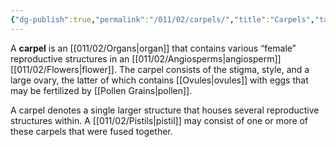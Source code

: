 ```yaml
---
{"dg-publish":true,"permalink":"/011/02/carpels/","title":"Carpels","tags":["BIOL412"],"noteIcon":"fallback","created":"2024-09-26T13:45:04.072-07:00","updated":"2024-09-26T15:08:40.062-07:00"}
---
```


A **carpel** is an [[011/02/Organs\|organ]] that contains various “female” reproductive structures in an [[011/02/Angiosperms\|angiosperm]] [[011/02/Flowers\|flower]]. The carpel consists of the stigma, style, and a large ovary, the latter of which contains [[Ovules\|ovules]] with eggs that may be fertilized by [[Pollen Grains\|pollen]].

A carpel denotes a single larger structure that houses several reproductive structures within. A [[011/02/Pistils\|pistil]] may consist of one or more of these carpels that were fused together.